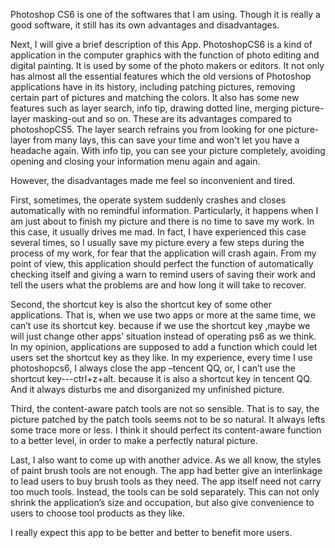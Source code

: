 Photoshop CS6 is one of the softwares that I am using. Though it is really a good software, it still has its own advantages and disadvantages.


Next, I will give a brief description of this App. PhotoshopCS6 is a kind of application in the computer graphics with the function of photo editing and digital painting. It is used by some of the photo makers or editors. It not only has almost all the essential features which the old versions of Photoshop applications have in its history, including patching pictures, removing certain part of pictures and matching the colors. It also has some new features such as layer search, info tip, drawing dotted line, merging picture-layer masking-out and so on. These are its advantages compared to photoshopCS5. The layer search refrains you from looking for one picture-layer from many lays, this can save your time and won't let you have a headache again. With info tip, you can see your picture completely, avoiding opening and closing your information menu again and again.


However, the disadvantages made me feel so inconvenient and tired.


First, sometimes, the operate system suddenly crashes and closes automatically with no remindful information. Particularly, it happens when I am just about to finish my picture and there is no time to save my work. In this case, it usually drives me mad. In fact, I have experienced this case several times, so I usually save my picture every a few steps during the process of my work, for fear that the application will crash again. From my point of view, this application should perfect the function of automatically checking itself and giving a warn to remind users of saving their work and tell the users what the problems are and how long it will take to recover.


Second, the shortcut key is also the shortcut key of some other applications. That is, when we use two apps or more at the same time, we can’t use its shortcut key. because if we use the shortcut key ,maybe we will just change other apps’ situation instead of operating ps6 as we think. In my opinion, applications are supposed to add a function which could let users set the shortcut key as they like. In my experience, every time I use photoshopcs6, I always close the app –tencent QQ, or, I can’t use the shortcut key---ctrl+z+alt. because it is also a shortcut key in tencent QQ. And it always disturbs me and disorganized my unfinished picture.


Third, the content-aware patch tools are not so sensible. That is to say, the picture patched by the patch tools seems not to be so natural. It always lefts some trace more or less. I think it should perfect its content-aware function to a better level, in order to make a perfectly natural picture.


Last, I also want to come up with another advice. As we all know, the styles of paint brush tools are not enough. The app had better give an interlinkage to lead users to buy brush tools as they need. The app itself need not carry too much tools. Instead, the tools can be sold separately. This can not only shrink the application’s size and occupation, but also give convenience to users to choose tool products as they like.


I really expect this app to be better and better to benefit more users.
